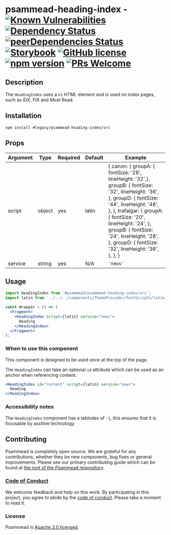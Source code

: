 <!-- prettier-ignore -->
# psammead-heading-index - [![Known Vulnerabilities](https://snyk.io/test/github/bbc/psammead/badge.svg?targetFile=packages%2Fcomponents%2Fpsammead-heading-index%2Fpackage.json)](https://snyk.io/test/github/bbc/psammead?targetFile=packages%2Fcomponents%2Fpsammead-heading-index%2Fpackage.json) [![Dependency Status](https://david-dm.org/bbc/psammead.svg?path=packages/components/psammead-heading-index)](https://david-dm.org/bbc/psammead?path=packages/components/psammead-heading-index) [![peerDependencies Status](https://david-dm.org/bbc/psammead/peer-status.svg?path=packages/components/psammead-heading-index)](https://david-dm.org/bbc/psammead?path=packages/components/psammead-heading-index&type=peer) [![Storybook](https://raw.githubusercontent.com/storybooks/brand/master/badge/badge-storybook.svg?sanitize=true)](https://bbc.github.io/psammead/?path=/story/headline--default) [![GitHub license](https://img.shields.io/badge/license-Apache%202.0-blue.svg)](https://github.com/bbc/psammead/blob/latest/LICENSE) [![npm version](https://img.shields.io/npm/v/#legacy/psammead-heading-index/src.svg)](https://www.npmjs.com/package/#legacy/psammead-heading-index/src) [![PRs Welcome](https://img.shields.io/badge/PRs-welcome-brightgreen.svg)](https://github.com/bbc/psammead/blob/latest/CONTRIBUTING.md)

## Description

The `HeadingIndex` uses a `h1` HTML element and is used on index pages, such as IDX, FIX and Most Read.

## Installation

`npm install #legacy/psammead-heading-index/src`

## Props

<!-- prettier-ignore -->
| Argument  | Type | Required | Default | Example |
| --------- | ---- | -------- | ------- | ------- |
| script    | object | yes | latin | { canon: { groupA: { fontSize: '28', lineHeight: '32',}, groupB: { fontSize: '32', lineHeight: '36', }, groupD: { fontSize: '44', lineHeight: '48', }, }, trafalgar: { groupA: { fontSize: '20', lineHeight: '24', }, groupB: { fontSize: '24', lineHeight: '28', }, groupD: { fontSize: '32', lineHeight: '36', }, }, }|
| service | string | yes | N/A | `'news'` |

## Usage

```jsx
import HeadingIndex from '#psammead/psammead-heading-index/src';
import latin from '../../../components/ThemeProvider/fontScripts/latin';

const Wrapper = () => (
  <Fragment>
    <HeadingIndex script={latin} service="news">
      Heading
    </HeadingIndex>
  </Fragment>
);
```

### When to use this component

This component is designed to be used once at the top of the page.

The `HeadingIndex` can take an optional `id` attribute which can be used as an anchor when referencing content.

```jsx
<HeadingIndex id="content" script={latin} service="news">
  Heading
</HeadingIndex>
```

<!-- ### When not to use this component -->

### Accessibility notes

The `HeadingIndex` component has a tabindex of `-1`, this ensures that it is focusable by assitive technology.

<!-- ## Roadmap -->

## Contributing

Psammead is completely open source. We are grateful for any contributions, whether they be new components, bug fixes or general improvements. Please see our primary contributing guide which can be found at [the root of the Psammead respository](https://github.com/bbc/psammead/blob/latest/CONTRIBUTING.md).

### [Code of Conduct](https://github.com/bbc/psammead/blob/latest/CODE_OF_CONDUCT.md)

We welcome feedback and help on this work. By participating in this project, you agree to abide by the [code of conduct](https://github.com/bbc/psammead/blob/latest/CODE_OF_CONDUCT.md). Please take a moment to read it.

### License

Psammead is [Apache 2.0 licensed](https://github.com/bbc/psammead/blob/latest/LICENSE).
